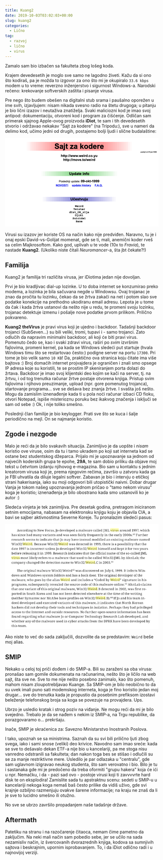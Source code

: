 ```yaml
---
title: Kuang2
date: 2019-10-03T03:02:03+00:00
slug: kuang2
categories:
  - Lično
tag:
  - razvoj
  - lično
  - virus
---
```


Zamalo sam bio izbačen sa fakulteta zbog lošeg koda.
<!--more-->

Krajem devedesetih je moglo sve samo ne lagodno živeti. Kažu da si ono što kodiraš, pa je možda to izgovor za ono što mi je okupiralo `33.6 kbps` modem u to vreme: reverzno inženjerstvo i sigurnost Windows-a. Narodski rečeno: krekovanje softverskih zaštita i pisanje virusa.

Pre nego što budem obešen na digitalni stub srama i paušalno oporežen u ime svih, izjavljujem: nisam nikada svesno radio na štetu drugoga; u pitanju je bio lični izazov i neutaživa znatiželja. Svaki maliciozni kod je imao svoj antipod: dokumentaciju, otvoreni kod i program za čišćenje. Odličan sam primerak sjajnog Apple-ovog proizvoda **iDiot**, te sam i tih devedesetih stvorio i održavao nekakav "Sajt za kodere" (na Tripodu:), sve u nameri da delimo kod, učimo jedni od drugih, postajemo bolji ljudi i slične budalaštine:

![](szk.png)

Virusi su izazov jer koriste OS na način kako nije predviđen. Naravno, tu je i onaj epski David-vs-Golijat momenat, gde se ti, mali, anemični koder rveš sa celim Majkrosoftom. Kako god, uplivah u te vode (10x to _Fravia_), te nastade **Kuang2**. (Ukoliko niste čitali _Neuromancer_-a, šta jbt čekate?!)

## Familija

Kuang2 je familija tri različita virusa, jer iDiotima jedan nije dovoljan.

Prvi je bio kradljivac dial-up lozinke. U to doba internet se konzumirao preko modema, a lozinka je bila sačuvana negde u Windowsu. Ovaj trojanac je znao da pročita tu lozinku, čekao da se žrtva zakači na net i potom slao sve podatke konekcije na prethodno ukodiranu email adresu. Lepota je u tome da čak i kada žrtva ustanovi da nešto nije u redu, te promeni svoju lozinku, trojanac detektuje izmenu i pošalje nove podatke prvom prilikom. Prilično pokvareno.

**Kuang2 theVirus** je pravi virus koji je ujedno i backdoor. Tadašnji backdoor trojanci (SubSeven...) su bili veliki, tromi, tupavi i - samo trojanci. Zato odlučih da napravim minimalni backdoor, ali koji će biti pravi virus. Pomenuto čedo se, kao i svaki zdravi virus, raširi po _svim_ izvršnim fajlovima, promeni kernel, pa kada se Windows sledeći put startuje (hvala Windows timu što se restartovao često:) podigne server na portu `17300`. Pri tome je bio velik samo `10 KB`! Da, praktično ova stranica koju čitate ima više bajtova :) Broj domaćih internet projvajdera je ograničen i znali smo opsege IP adresa koje su koristili, te se prostim IP skeniranjem porta dolazi do žrtava. Backdoor je imao svoj klijentski deo kojim se kači na server, tj. na žrtvu, i od tog trenutka računar žrtve postaje otvorena knjiga. Pristup svim fajlovima i njihovo preuzimanje, upload (npr. gore pomenutog trojanca), startovanje programa... sve se dešava bez znanja žrtve. I svašta još nešto. Mogu da zamislim iznenađenje kada ti u pola noći računar izbaci CD fioku, otvori Notepad, ispiše misterioznu poruku bez ikakvog značenja i isključi se sam od sebe :) Ok, i nije toliko smešno.

Poslednji član familije je bio keylogger. Prati sve što se kuca i šalje periodično na mejl. On se najmanje koristio.

## Zgode i nezgode

Malo je reći da je bilo svakavih situacija. Zanimljivo je da uopšte i _nisam_ koristio ove viruse, osim da tu i tamo ukradem po koji sat interneta kad se ostane bez studentskog džeparca. Prijalo mi je upoznavanje sa jednom od najvećih koderskih grupa te epohe, **29A**, te sam dobio priliku da objave moj tekst u četvrtom izdanju njihovog e-magazina. Bio sam u kontaktu s jednim kreatorom virusa koji je, prema njegovim rečima, završio u zatvoru kada ga je FBI uhvatila da diluje legalni softver. Zabavan je bio i intervju o etičkoj strani hakerisanja, iako su moji odgovori bili utopistički naivni. Dobar drugar Vanja je tokom našeg upoznavanja jednom pričao o "tamo nekom virusu" koga je koristio; iznenađenja je bilo obostrano kada smo ustanovili ko je autor :)

Sledeća vinjeta je tek zanimljiva. Pre desetak godina, pretragom iniciranom setnim emocijama, nabasam na elektronsku knjigu koju je objavila CIA, a bavi se sajber aktivnostima Severne Koreje. Tu pronalazim sledeći pasus:

![](korea.png)

Ako niste to već do sada zaključili, dozvolite da se predstavim: `Weird` beše moj alias.

## SMIP

Nekako u celoj toj priči dođem i do SMIP-a. Bili su zaraženi sa oba virusa: pronašao sam gomile dokumenata na računarima, nešto što je ličilo na web sajt, šta sve ne. Sve to me nije nešto posebno zanimalo, kao što pomenuh, mahom nisam zloupotrebljavao Kuange. Sa SMIP-om je bilo neobično to da su uvek imali puno sati modemskog interneta, koga je fino koristio jedan moj drugar... sve do trenutka kada je propustio da posebnim prefiksom izostavi beleženje telefonskog broja sa koga se povezuje na provajdera. Ups.

Ubrzo je usledio kratak i strog poziv na viđanje. Ne mogu reći da mi je bilo svejedno. Trebalo je da se nađem s nekim iz SMIP-a, na Trgu republike, da porazgovaramo o... prekršaju.

Inače, SMIP je skraćenica za: Savezno Ministarstvo Inostranih Poslova.

I tako, upoznah se sa ministrima. Saznah da su svi bili prilično ljuti zbog svega, iako i sami snose (veliki) deo krivice. Navodno sam imao sreće: kada se sve to dešavalo dekan ETF-a nije bio u kancelariji, pa me stoga nisu vanredno odstranili sa fakulteta; dan nakon toga bes se stišao i odlučili su se za manje restriktivne mere. Usledilo je par odlazaka u "centralu", gde sam uglavnom izigravao neukog studenta, što sam verovatno i bio. Bilo je tu i sastanaka gde mi je predočeno da treba oformiti "grupu hakera" koja će ići u npr. Nemačku, i da - pazi sad ovo - postoje virusi koji ti zavvvvrte hard disk te on eksplodira! Zamislite sada tu apstraktnu scenu: sedeti u SMIP-u u kancelariji nekoga koga nemaš baš često prilike da vidiš uživo, gde svi krajnje ozbiljno razmenjuju ovakve šarene informacije; na kraju ne znaš da li je sve to lucidno smešno ili otužno.

No sve se ubrzo završilo propadanjem naše tadašnje države.

## Aftermath

Patetiku na stranu i na razočarenje čitaoca, nemam čime pametno da zaključim. Na neki mali način sam pobedio sebe, jer se učilo na sada nezamisliv način, iz švercovanih dvorazrednih knjiga, kodova sa sumnjivih sajtova i beskrajnim, upornim isprobavanjem. To, i da iDiot odlično radi i u najnovijoj verziji.
